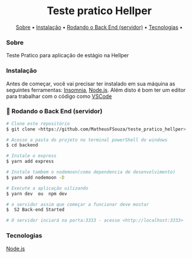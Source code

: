 <h1 align="center">Teste pratico Hellper</h1>

<p align="center">
 <a href="#Sobre">Sobre</a> •
 <a href="#Instalção">Instalação</a> • 
 <a href="#Rodando o Back End (servidor)">Rodando o Back End (servidor)</a> • 
 <a href="#Tecnologias">Tecnologias</a> • 
</p>



### Sobre
<p>Teste Pratico para aplicação de estágio na Hellper</p>

### Instalação

Antes de começar, você vai precisar ter instalado em sua máquina as seguintes ferramentas:
[Insomnia](https://insomnia.rest/download/), [Node.js](https://nodejs.org/en/). 
Além disto é bom ter um editor para trabalhar com o código como [VSCode](https://code.visualstudio.com/)

### 🎲 Rodando o Back End (servidor)

```bash
# Clone este repositório
$ git clone <https://github.com/MatheusFSouza/teste_pratico_hellper>

# Acesse a pasta do projeto no terminal powerShell do windows
$ cd backend

# Instale o express
$ yarn add express

# Instale tambem o nodemoon(como dependencia de desenvolvimento)
$ yarn add nodemoon -D

# Execute a aplicação uilizando
$ yarn dev  ou  npm dev

# o servidor assim que começar a funcionar deve mostar
$  S2 Back-end Started

# O servidor inciará na porta:3333 - acesse <http://localhost:3333>
```

### Tecnologias
[Node.js](https://nodejs.org/en/)
